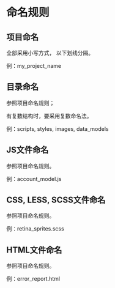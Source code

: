 # 命名规则

## 项目命名
全部采用小写方式， 以下划线分隔。

例：my_project_name

## 目录命名
参照项目命名规则；

有复数结构时，要采用复数命名法。

例：scripts, styles, images, data_models

## JS文件命名

参照项目命名规则。

例：account_model.js

## CSS, LESS, SCSS文件命名

参照项目命名规则。

例：retina_sprites.scss

## HTML文件命名

参照项目命名规则。

例：error_report.html


